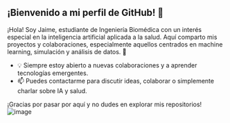 ## ¡Bienvenido a mi perfil de GitHub! 👋

¡Hola! Soy Jaime, estudiante de Ingeniería Biomédica con un interés especial en la inteligencia artificial aplicada a la salud. Aquí comparto mis proyectos y colaboraciones, especialmente aquellos centrados en machine learning, simulación y análisis de datos. 🚀

- 💡 Siempre estoy abierto a nuevas colaboraciones y a aprender tecnologías emergentes.
- 📫 Puedes contactarme para discutir ideas, colaborar o simplemente charlar sobre IA y salud.

¡Gracias por pasar por aquí y no dudes en explorar mis repositorios!
![image](https://github.com/user-attachments/assets/1f2899f4-5ce2-4210-ae7e-f4db29a729ad)
